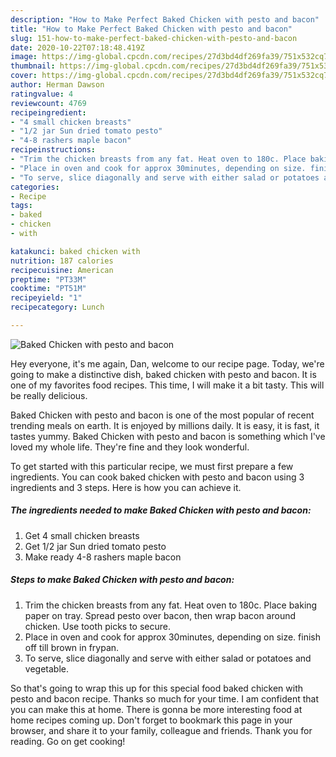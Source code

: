 ```yaml
---
description: "How to Make Perfect Baked Chicken with pesto and bacon"
title: "How to Make Perfect Baked Chicken with pesto and bacon"
slug: 151-how-to-make-perfect-baked-chicken-with-pesto-and-bacon
date: 2020-10-22T07:18:48.419Z
image: https://img-global.cpcdn.com/recipes/27d3bd4df269fa39/751x532cq70/baked-chicken-with-pesto-and-bacon-recipe-main-photo.jpg
thumbnail: https://img-global.cpcdn.com/recipes/27d3bd4df269fa39/751x532cq70/baked-chicken-with-pesto-and-bacon-recipe-main-photo.jpg
cover: https://img-global.cpcdn.com/recipes/27d3bd4df269fa39/751x532cq70/baked-chicken-with-pesto-and-bacon-recipe-main-photo.jpg
author: Herman Dawson
ratingvalue: 4
reviewcount: 4769
recipeingredient:
- "4 small chicken breasts"
- "1/2 jar Sun dried tomato pesto"
- "4-8 rashers maple bacon"
recipeinstructions:
- "Trim the chicken breasts from any fat. Heat oven to 180c. Place baking paper on tray. Spread pesto over bacon, then wrap bacon around chicken. Use tooth picks to secure."
- "Place in oven and cook for approx 30minutes, depending on size. finish off till brown in frypan."
- "To serve, slice diagonally and serve with either salad or potatoes and vegetable."
categories:
- Recipe
tags:
- baked
- chicken
- with

katakunci: baked chicken with 
nutrition: 187 calories
recipecuisine: American
preptime: "PT33M"
cooktime: "PT51M"
recipeyield: "1"
recipecategory: Lunch

---
```



![Baked Chicken with pesto and bacon](https://img-global.cpcdn.com/recipes/27d3bd4df269fa39/751x532cq70/baked-chicken-with-pesto-and-bacon-recipe-main-photo.jpg)

Hey everyone, it's me again, Dan, welcome to our recipe page. Today, we're going to make a distinctive dish, baked chicken with pesto and bacon. It is one of my favorites food recipes. This time, I will make it a bit tasty. This will be really delicious.

Baked Chicken with pesto and bacon is one of the most popular of recent trending meals on earth. It is enjoyed by millions daily. It is easy, it is fast, it tastes yummy. Baked Chicken with pesto and bacon is something which I've loved my whole life. They're fine and they look wonderful.




To get started with this particular recipe, we must first prepare a few ingredients. You can cook baked chicken with pesto and bacon using 3 ingredients and 3 steps. Here is how you can achieve it.

<!--inarticleads1-->

##### The ingredients needed to make Baked Chicken with pesto and bacon:

1. Get 4 small chicken breasts
1. Get 1/2 jar Sun dried tomato pesto
1. Make ready 4-8 rashers maple bacon




<!--inarticleads2-->

##### Steps to make Baked Chicken with pesto and bacon:

1. Trim the chicken breasts from any fat. Heat oven to 180c. Place baking paper on tray. Spread pesto over bacon, then wrap bacon around chicken. Use tooth picks to secure.
1. Place in oven and cook for approx 30minutes, depending on size. finish off till brown in frypan.
1. To serve, slice diagonally and serve with either salad or potatoes and vegetable.




So that's going to wrap this up for this special food baked chicken with pesto and bacon recipe. Thanks so much for your time. I am confident that you can make this at home. There is gonna be more interesting food at home recipes coming up. Don't forget to bookmark this page in your browser, and share it to your family, colleague and friends. Thank you for reading. Go on get cooking!
